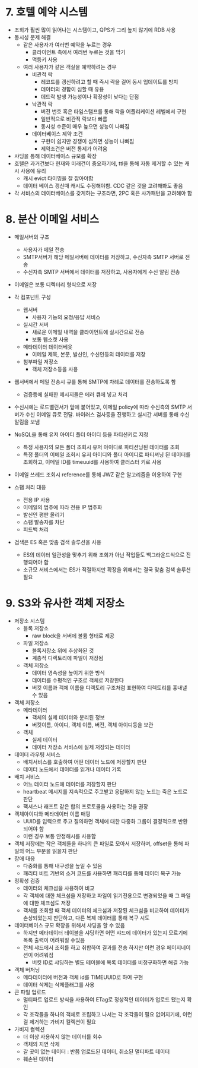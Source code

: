 # 7. 호텔 예약 시스템

-   조회가 훨씬 많이 읽어나는 시스템이고, QPS가 그리 높지 않기에 RDB 사용
-   동시성 문제 해결
    -   같은 사용자가 여러번 예약을 누르는 경우
        -   클라이언트 측에서 여러번 누르는 것을 막기
        -   멱등키 사용
    -   여러 사용자가 같은 객실을 예약하려는 경우
        -   비관적 락
            -   레코드를 갱신하려고 할 때 즉시 락을 걸어 동시 업데이트를 방지
            -   데이터의 경합이 심할 때 유용
            -   데드락 발생 가능성이나 확장성이 낮다는 단점
        -   낙관적 락
            -   버전 번호 혹은 타임스탬프를 통해 락을 어플리케이션 레벨에서 구현
            -   일반적으로 비관적 락보다 빠름
            -   동시성 수준이 매우 높으면 성능이 나빠짐
        -   데이터베이스 제약 조건
            -   구현이 쉽지만 경쟁이 심하면 성능이 나빠짐
            -   제약조건은 버전 통제가 어려움
-   샤딩을 통해 데이터베이스 규모를 확장
-   호텔은 과거건보다 현재와 미래건이 중요하기에, ttl을 통해 자동 제거할 수 있는 캐시 사용에 유리
    -   캐시 evict 타이밍을 잘 잡아야함
    -   데이터 베이스 갱신때 캐시도 수정해야함. CDC 같은 것을 고려해봐도 좋음
-   각 서비스의 데이터베이스를 갖게하는 구조라면, 2PC 혹은 사가패턴을 고려해야 함



# 8. 분산 이메일 서비스

-   메일서버의 구조
    -   사용자가 메일 전송
    -   SMTP서버가 해당 메일서버에 데이터를 저장하고, 수신자측 SMTP 서버로 전송
    -   수신자측 SMTP 서버에서 데이터를 저장하고, 사용자에게 수신 알림 전송 
-   이메일은 보통 디렉터리 형식으로 저장
-   각 컴포넌트 구성
    -   웹서버 
        -   사용자 기능의 요청/응답 서비스
    -   실시간 서버
        -   새로운 이메일 내역을 클라이언트에 실시간으로 전송
        -   보통 웹소켓 사용
    -   메타데이터 데이터베읏
        -   이메일 제목, 본문, 발신인, 수신인등의 데이터를 저장
    -   첨부파일 저장소
        -   객체 저장소등을 사용
-   웹서버에서 메일 전송시 큐를 통해 SMTP에 차례로 데이터를 전송하도록 함
    -   검증등에 실패한 메시지들은 에러 큐에 넣고 처리
-   수신시에는 로드밸런서가 앞에 붙어있고, 이메일 policy에 따라 수신측의 SMTP 서버가 수신 이메일 큐로 전달. 바이러스 검사등을 진행하고 실시간 서버를 통해 수신 알림을 보냄 
-   NoSQL을 통해 유저 아이디 폴더 아이디 등을 파티션키로 지정
    -   특정 사용자의 모든 폴더 조회시 유저 아이디로 파티션닝된 데이터를 조회
    -   특정 폴더의 이메일 조회시 유저 아이디와 폴더 아이디로 파티셔닝 된 데이터를 조회하고, 이메일 ID를 timeuuid를 사용하여 클러스터 키로 사용
-   이메일 쓰레드 조회시 reference를 통해 JWZ 같은 알고리즘을 이용하여 구현

-   스팸 처리 대응
    -   전용 IP 사용
    -   이메일의 범주에 따라 전용 IP 범주화
    -   발신인 평판 올리기
    -   스팸 발송자를 차단
    -   피드백 처리
-   검색은 ES 혹은 맞춤 검색 솔루션을 사용
    -   ES의 데이터 일관성을 맞추기 위해 조회가 아닌 작업들도 백그라운드식으로 진행되어야 함
    -   소규모 서비스에서는 ES가 적절하지만 확장을 위해서는 결국 맞춤 검색 솔루션 필요



# 9. S3와 유사한 객체 저장소

-   저장소 시스템
    -   블록 저장소
        -   raw block을 서버에 볼륨 형태로 제공
    -   파일 저장소
        -   블록저장소 위에 추상화된 것
        -   계층적 디렉토리에 파일이 저장됨
    -   객체 저장소
        -   데이터 영속성을 높이기 위한 방식
        -   데이터를 수평적인 구조로 객체로 저장한다
        -   버킷 이름과 객체 이름을 디렉토리 구조처럼 표현하여 디렉토리를 흉내낼 수 있음
-   객체 저장소
    -   메타데이터
        -   객체의 실제 데이터와 분리된 정보
        -   버킷이름, 아이디, 객체 이름, 버전, 객체 아이디등을 보관
    -   객체
        -   실제 데이터
        -   데이터 저장소 서비스에 실제 저장되는 데이터
-   데이터 라우팅 서비스
    -   배치서비스를 호출하여 어떤 데이터 노드에 저장할지 판단
    -   데이터 노드에서 데이터를 읽거나 데이터 기록
-   배치 서비스
    -   어느 데이터 노드에 데이터를 저장할지 판단
    -   heartbeat 메시지를 지속적으로 주고받고 응답하지 않는 노드는 죽은 노드로 판단
    -   팩서스나 래프트 같은 합의 프로토콜을 사용하는 것을 권장
-   객체아이디와 메타데이터 이름 매핑
    -   UUID를 입력으로 주고 질의하면 객체에 대한 다중화 그룹이 결정적으로 반환되어야 함
    -   이런 경우 보통 안정해시를 사용함
-   객체 저장에는 작은 객체들을 하나의 큰 파일로 모아서 저장하며, offset을 통해 파일의 어느 부분을 읽을지 판단
-   장애 대응
    -   다중화를 통해 내구성을 높일 수 있음
    -   패리티 비트 기반의 소거 코드를 사용하면 패리티를 통해 데이터 복구 가능
-   정확성 검증
    -   데이터의 체크섬을 사용하여 비교
    -   각 객체에 대한 체크섬을 저장하고 파일이 읽기전용으로 변경되었을 때 그 파일에 대한 체크섬도 저장
    -   객체를 조회할 때 객체 데이터의 체크섬과 저장된 체크섬을 비교하여 데이터가 손상되었는지 판단하고, 다른 복제 데이터를 통해 복구 시도
-   데이터베이스 규모 확장을 위해서 샤딩을 할 수 있음
    -   하지만 메타데이터 테이블을 샤딩하면 어떤 샤드에 데이터가 있는지 모르기에 목록 출력이 어려워질 수있음
    -   전체 샤드에서 조회를 하고 취합하여 결과를 전송 하지만 이런 경우 페이지네이션이 어려워짐
        -   버킷 ID로 샤딩하는 별도 테이블에 목록 데이터를 비정규화하면 해결 가능
-   객체 버저닝
    -   메타데이터에 버전과 객체 id를 TIMEUUID로 하여 구현
    -   데이터 삭제는 삭제플래그를 사용
-   큰 파일 업로드
    -   멀티파트 업로드 방식을 사용하여 ETag로 정상적인 데이터가 업로드 됐는지 확인
    -   각 조각들을 하나의 객체로 조립하고 나서는 각 조각들이 필요 없어지기에, 이런걸 제거하는 가비지 컬렉션이 필요
-   가비지 컬렉션
    -   더 이상 사용하지 않는 데이터를 회수
    -   객체의 지연 삭제
    -   갈 곳이 없는 데이터 : 반쯤 업로드된 데이터, 취소된 멀티파트 데이터
    -   훼손된 데이터
